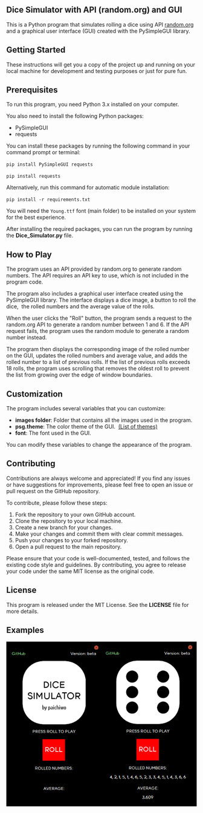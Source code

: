 ## **Dice Simulator with API (random.org) and GUI**

This is a Python program that simulates rolling a dice using API [random.org](https://random.org) and a graphical user interface (GUI) created with the PySimpleGUI library.

## Getting Started

These instructions will get you a copy of the project up and running on your local machine for development and testing purposes or just for pure fun.

## Prerequisites

To run this program, you need Python 3.x installed on your computer. 

You also need to install the following Python packages:

*   PySimpleGUI
*   requests

You can install these packages by running the following command in your command prompt or terminal:

`pip install PySimpleGUI requests`

`pip install requests`

Alternatively, run this command for automatic module installation:  

`pip install -r requirements.txt`

You will need the `Young.ttf` font (main folder) to be installed on your system for the best experience.  

After installing the required packages, you can run the program by running the **Dice\_Simulator.py** file.

## How to Play

The program uses an API provided by random.org to generate random numbers. The API requires an API key to use, which is not included in the program code. 

The program also includes a graphical user interface created using the PySimpleGUI library. The interface displays a dice image, a button to roll the dice,  the rolled numbers and the average value of the rolls.

When the user clicks the "Roll" button, the program sends a request to the random.org API to generate a random number between 1 and 6. If the API request fails, the program uses the random module to generate a random number instead.

The program then displays the corresponding image of the rolled number on the GUI, updates the rolled numbers and average value, and adds the rolled number to a list of previous rolls. If the list of previous rolls exceeds 18 rolls, the program uses scrolling that removes the oldest roll to prevent the list from growing over the edge of window boundaries.

## Customization

The program includes several variables that you can customize:

*   **images folder**: Folder that contains all the images used in the program.
*   **psg.theme**: The color theme of the GUI.  [(List of themes)](https://media.geeksforgeeks.org/wp-content/uploads/20200511200254/f19.jpg)
*   **font**: The font used in the GUI.

You can modify these variables to change the appearance of the program.

## **Contributing**

Contributions are always welcome and appreciated! If you find any issues or have suggestions for improvements, please feel free to open an issue or pull request on the GitHub repository.

To contribute, please follow these steps:

1.  Fork the repository to your own GitHub account.
2.  Clone the repository to your local machine.
3.  Create a new branch for your changes.
4.  Make your changes and commit them with clear commit messages.
5.  Push your changes to your forked repository.
6.  Open a pull request to the main repository.

Please ensure that your code is well-documented, tested, and follows the existing code style and guidelines. By contributing, you agree to release your code under the same MIT license as the original code.

## License

This program is released under the MIT License. See the **LICENSE** file for more details.

## Examples

![](screenshot.png)